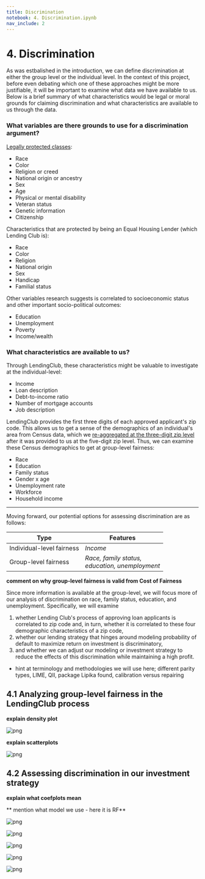 ```yaml
---
title: Discrimination
notebook: 4. Discrimination.ipynb
nav_include: 2
---
```


# 4. Discrimination





As was estbalished in the introduction, we can define discrimination at either the group level or the individual level. In the context of this project, before even debating which one of these approaches might be more justifiable, it will be important to examine what data we have available to us. Below is a brief summary of what characteristics would be legal or moral grounds for claiming discrimination and what characteristics are available to us through the data.

### What variables are there grounds to use for a discrimination argument?
[Legally protected classes](https://content.next.westlaw.com/Document/Ibb0a38daef0511e28578f7ccc38dcbee/View/FullText.html?contextData=sc.Default&transitionType=Default&firstPage=true&bhcp=1):
* Race
* Color
* Religion or creed
* National origin or ancestry
* Sex
* Age
* Physical or mental disability
* Veteran status
* Genetic information
* Citizenship

Characteristics that are protected by being an Equal Housing Lender (which Lending Club is):
* Race
* Color
* Religion
* National origin
* Sex
* Handicap
* Familial status

Other variables research suggests is correlated to socioeconomic status and other important socio-political outcomes:
* Education
* Unemployment
* Poverty
* Income/wealth

### What characteristics are available to us?

Through LendingClub, these characteristics might be valuable to investigate at the individual-level: 
* Income
* Loan description
* Debt-to-income ratio
* Number of mortgage accounts
* Job description

LendingClub provides the first three digits of each approved applicant's zip code. This allows us to get a sense of the demographics of an individual's area from Census data, which we [re-aggregated at the three-digit zip level](https://github.com/bhavenp/209A-FinalProject/blob/master/anthony/census_data_processing.ipynb) after it was provided to us at the five-digit zip level. Thus, we can examine these Census demographics to get at group-level fairness: 
* Race
* Education
* Family status
* Gender x age
* Unemployment rate
* Workforce
* Household income

<hr>

Moving forward, our potential options for assessing discrimination are as follows:

| Type | Features |
| --- | --- |
| Individual-level fairness | *Income* |
| Group-level fairness | *Race, family status,<br>education, unemployment* |



**comment on why group-level fairness is valid from Cost of Fairness**

Since more information is available at the group-level, we will focus more of our analysis of discrimination on race, family status, education, and unemployment. Specifically, we will examine 
1. whether Lending Club's process of approving loan applicants is correlated to zip code and, in turn, whether it is correlated to these four demographic characteristics of a zip code,
2. whether our lending strategy that hinges around modeling probability of default to maximize return on investment is discriminatory,
3. and whether we can adjust our modeling or investment strategy to reduce the effects of this discrimination while maintaining a high profit.





- hint at terminology and methodologies we will use here; different parity types, LIME, QII, package Lipika found, calibration versus repairing 

## 4.1 Analyzing group-level fairness in the LendingClub process

**explain density plot**






![png](4.%20Discrimination_files/4.%20Discrimination_6_0.png)


**explain scatterplots**






![png](4.%20Discrimination_files/4.%20Discrimination_8_0.png)


## 4.2 Assessing discrimination in our investment strategy

**explain what coefplots mean**

** mention what model we use - here it is RF**










![png](4.%20Discrimination_files/4.%20Discrimination_12_0.png)











![png](4.%20Discrimination_files/4.%20Discrimination_14_0.png)







![png](4.%20Discrimination_files/4.%20Discrimination_15_0.png)







![png](4.%20Discrimination_files/4.%20Discrimination_16_0.png)







![png](4.%20Discrimination_files/4.%20Discrimination_17_0.png)

